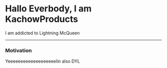 # Hallo Everbody, I am KachowProducts
I am addicted to Lightning McQueen
____________________________________
### Motivation 

Yeeeeeeeeeeeeeeeeeeelin
also
DYL
